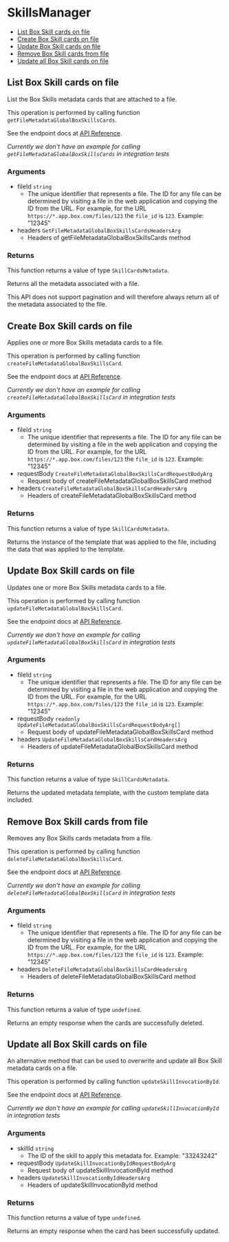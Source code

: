 # SkillsManager


- [List Box Skill cards on file](#list-box-skill-cards-on-file)
- [Create Box Skill cards on file](#create-box-skill-cards-on-file)
- [Update Box Skill cards on file](#update-box-skill-cards-on-file)
- [Remove Box Skill cards from file](#remove-box-skill-cards-from-file)
- [Update all Box Skill cards on file](#update-all-box-skill-cards-on-file)

## List Box Skill cards on file

List the Box Skills metadata cards that are attached to a file.

This operation is performed by calling function `getFileMetadataGlobalBoxSkillsCards`.

See the endpoint docs at
[API Reference](https://developer.box.com/reference/get-files-id-metadata-global-box-skills-cards/).

*Currently we don't have an example for calling `getFileMetadataGlobalBoxSkillsCards` in integration tests*

### Arguments

- fileId `string`
  - The unique identifier that represents a file.  The ID for any file can be determined by visiting a file in the web application and copying the ID from the URL. For example, for the URL `https://*.app.box.com/files/123` the `file_id` is `123`. Example: "12345"
- headers `GetFileMetadataGlobalBoxSkillsCardsHeadersArg`
  - Headers of getFileMetadataGlobalBoxSkillsCards method


### Returns

This function returns a value of type `SkillCardsMetadata`.

Returns all the metadata associated with a file.

This API does not support pagination and will therefore always return
all of the metadata associated to the file.


## Create Box Skill cards on file

Applies one or more Box Skills metadata cards to a file.

This operation is performed by calling function `createFileMetadataGlobalBoxSkillsCard`.

See the endpoint docs at
[API Reference](https://developer.box.com/reference/post-files-id-metadata-global-box-skills-cards/).

*Currently we don't have an example for calling `createFileMetadataGlobalBoxSkillsCard` in integration tests*

### Arguments

- fileId `string`
  - The unique identifier that represents a file.  The ID for any file can be determined by visiting a file in the web application and copying the ID from the URL. For example, for the URL `https://*.app.box.com/files/123` the `file_id` is `123`. Example: "12345"
- requestBody `CreateFileMetadataGlobalBoxSkillsCardRequestBodyArg`
  - Request body of createFileMetadataGlobalBoxSkillsCard method
- headers `CreateFileMetadataGlobalBoxSkillsCardHeadersArg`
  - Headers of createFileMetadataGlobalBoxSkillsCard method


### Returns

This function returns a value of type `SkillCardsMetadata`.

Returns the instance of the template that was applied to the file,
including the data that was applied to the template.


## Update Box Skill cards on file

Updates one or more Box Skills metadata cards to a file.

This operation is performed by calling function `updateFileMetadataGlobalBoxSkillsCard`.

See the endpoint docs at
[API Reference](https://developer.box.com/reference/put-files-id-metadata-global-box-skills-cards/).

*Currently we don't have an example for calling `updateFileMetadataGlobalBoxSkillsCard` in integration tests*

### Arguments

- fileId `string`
  - The unique identifier that represents a file.  The ID for any file can be determined by visiting a file in the web application and copying the ID from the URL. For example, for the URL `https://*.app.box.com/files/123` the `file_id` is `123`. Example: "12345"
- requestBody `readonly UpdateFileMetadataGlobalBoxSkillsCardRequestBodyArg[]`
  - Request body of updateFileMetadataGlobalBoxSkillsCard method
- headers `UpdateFileMetadataGlobalBoxSkillsCardHeadersArg`
  - Headers of updateFileMetadataGlobalBoxSkillsCard method


### Returns

This function returns a value of type `SkillCardsMetadata`.

Returns the updated metadata template, with the
custom template data included.


## Remove Box Skill cards from file

Removes any Box Skills cards metadata from a file.

This operation is performed by calling function `deleteFileMetadataGlobalBoxSkillsCard`.

See the endpoint docs at
[API Reference](https://developer.box.com/reference/delete-files-id-metadata-global-box-skills-cards/).

*Currently we don't have an example for calling `deleteFileMetadataGlobalBoxSkillsCard` in integration tests*

### Arguments

- fileId `string`
  - The unique identifier that represents a file.  The ID for any file can be determined by visiting a file in the web application and copying the ID from the URL. For example, for the URL `https://*.app.box.com/files/123` the `file_id` is `123`. Example: "12345"
- headers `DeleteFileMetadataGlobalBoxSkillsCardHeadersArg`
  - Headers of deleteFileMetadataGlobalBoxSkillsCard method


### Returns

This function returns a value of type `undefined`.

Returns an empty response when the cards are
successfully deleted.


## Update all Box Skill cards on file

An alternative method that can be used to overwrite and update all Box Skill
metadata cards on a file.

This operation is performed by calling function `updateSkillInvocationById`.

See the endpoint docs at
[API Reference](https://developer.box.com/reference/put-skill-invocations-id/).

*Currently we don't have an example for calling `updateSkillInvocationById` in integration tests*

### Arguments

- skillId `string`
  - The ID of the skill to apply this metadata for. Example: "33243242"
- requestBody `UpdateSkillInvocationByIdRequestBodyArg`
  - Request body of updateSkillInvocationById method
- headers `UpdateSkillInvocationByIdHeadersArg`
  - Headers of updateSkillInvocationById method


### Returns

This function returns a value of type `undefined`.

Returns an empty response when the card has been successfully updated.


